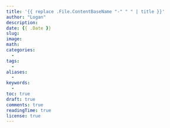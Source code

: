 ```yaml
---
title: '{{ replace .File.ContentBaseName "-" " " | title }}'
author: "Logan"
description:
date: {{ .Date }}
slug:
image:
math:
categories:
  - 
tags:
  - 
aliases:
  - 
keywords:
  - 
toc: true
draft: true
comments: true
readingTime: true
license: true
---
```



